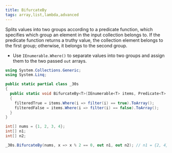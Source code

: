 ```yaml
---
title: BifurcateBy
tags: array,list,lambda,advanced
---
```


Splits values into two groups according to a predicate function, which specifies which group an element in the input collection belongs to. 
If the predicate function returns a truthy value, the collection element belongs to the first group; otherwise, it belongs to the second group.

- Use `IEnumerable.Where()` to separate values into two groups and assign them to the two passed `out` arrays.

```csharp
using System.Collections.Generic;
using System.Linq;

public static partial class _30s 
{
  public static void BifurcateBy<T>(IEnumerable<T> items, Predicate<T> filter, out T[] filteredTrue, out T[] filteredFalse)
  {
    filteredTrue = items.Where(i => filter(i) == true).ToArray();
    filteredFalse = items.Where(i => filter(i) == false).ToArray();
  }
}
```

```csharp
int[] nums = {1, 2, 3, 4};
int[] n1;
int[] n2;

_30s.BifurcateBy(nums, x => x % 2 == 0, out n1, out n2); // n1 = {2, 4}, n2 = {1, 3}
```

